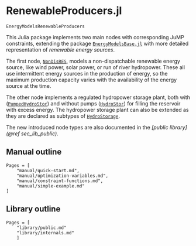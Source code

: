 # RenewableProducers.jl

```@docs
EnergyModelsRenewableProducers
```

This Julia package implements two main nodes with corresponding JuMP constraints, extending the package
[`EnergyModelsBase.jl`](https://clean_export.pages.sintef.no/energymodelsbase.jl/)
with more detailed representation of *renewable energy sources*.

The first node, [`NonDisRES`](@ref), models a non-dispatchable renewable energy source, like wind power, solar power, or run of river hydropower.
These all use intermittent energy sources in the production of energy, so the maximum production capacity varies with the availability of the energy source at the time.

The other node implements a regulated hydropower storage plant, both with ([`PumpedHydroStor`](@ref)) and without pumps ([`HydroStor`](@ref)) for filling the reservoir with excess energy.
The hydropower storage plant can also be extended as they are declared as subtypes of [`HydroStorage`](@ref).

The new introduced node types are also documented in the *[public library](@ref sec_lib_public)*.

## Manual outline

```@contents
Pages = [
    "manual/quick-start.md",
    "manual/optimization-variables.md",
    "manual/constraint-functions.md",
    "manual/simple-example.md"
]
```

## Library outline

```@contents
Pages = [
    "library/public.md"
    "library/internals.md"
    ]
```
